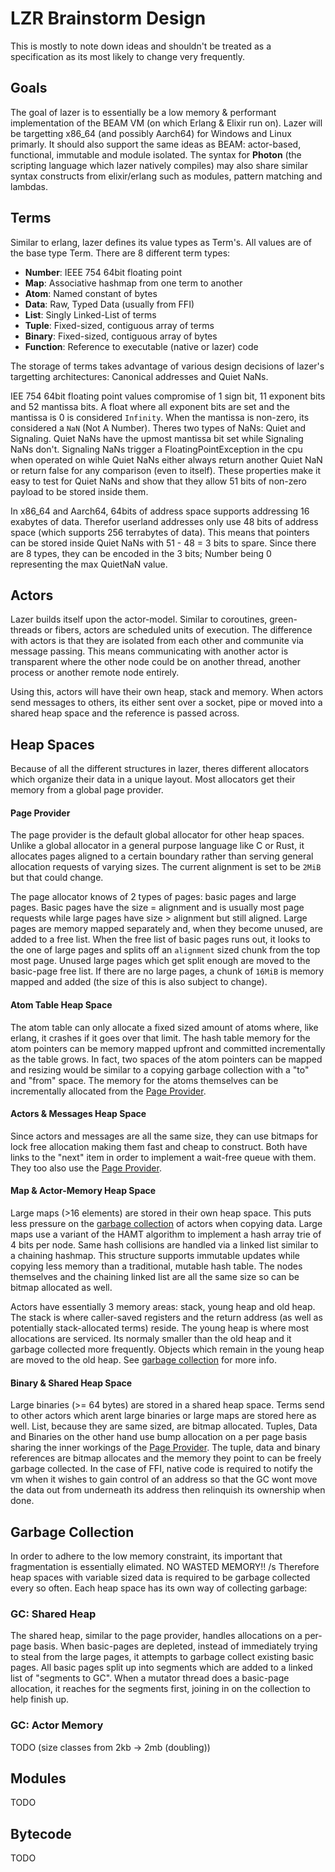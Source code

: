 # LZR Brainstorm Design
This is mostly to note down ideas and shouldn't be treated as a specification as its most likely to change very frequently.

## Goals
The goal of lazer is to essentially be a low memory & performant implementation of the BEAM VM (on which Erlang & Elixir run on). Lazer will be targetting x86_64 (and possibly Aarch64) for Windows and Linux primarly. It should also support the same ideas as BEAM: actor-based, functional, immutable and module isolated. The syntax for **Photon** (the scripting language which lazer natively compiles) may also share similar syntax constructs from elixir/erlang such as modules, pattern matching and lambdas.

## Terms
Similar to erlang, lazer defines its value types as Term's. All values are of the base type Term. There are 8 different term types:
- **Number**: IEEE 754 64bit floating point
- **Map**: Associative hashmap from one term to another
- **Atom**: Named constant of bytes
- **Data**: Raw, Typed Data (usually from FFI)
- **List**: Singly Linked-List of terms
- **Tuple**: Fixed-sized, contiguous array of terms
- **Binary**: Fixed-sized, contiguous array of bytes
- **Function**: Reference to executable (native or lazer) code

The storage of terms takes advantage of various design decisions of lazer's targetting architectures: Canonical addresses and Quiet NaNs.

IEE 754 64bit floating point values compromise of 1 sign bit, 11 exponent bits and 52 mantissa bits. A float where all exponent bits are set and the mantissa is 0 is considered `Infinity`. When the mantissa is non-zero, its considered a `NaN` (Not A Number). Theres two types of NaNs: Quiet and Signaling. Quiet NaNs have the upmost mantissa bit set while Signaling NaNs don't. Signaling NaNs trigger a FloatingPointException in the cpu when operated on wihle Quiet NaNs either always return another Quiet NaN or return false for any comparison (even to itself). These properties make it easy to test for Quiet NaNs and show that they allow 51 bits of non-zero payload to be stored inside them.

In x86_64 and Aarch64, 64bits of address space supports addressing 16 exabytes of data. Therefor userland addresses only use 48 bits of address space (which supports 256 terrabytes of data). This means that pointers can be stored inside Quiet NaNs with 51 - 48 = 3 bits to spare. Since there are 8 types, they can be encoded in the 3 bits; Number being 0 representing the max QuietNaN value.

## Actors
Lazer builds itself upon the actor-model. Similar to coroutines, green-threads or fibers, actors are scheduled units of execution. The difference with actors is that they are isolated from each other and communite via message passing. This means communicating with another actor is transparent where the other node could be on another thread, another process or another remote node entirely.

Using this, actors will have their own heap, stack and memory. When actors send messages to others, its either sent over a socket, pipe or moved into a shared heap space and the reference is passed across.

## Heap Spaces

Because of all the different structures in lazer, theres different allocators which organize their data in a unique layout. Most allocators get their memory from a global page provider.

#### Page Provider
The page provider is the default global allocator for other heap spaces. Unlike a global allocator in a general purpose language like C or Rust, it allocates pages aligned to a certain boundary rather than serving general allocation requests of varying sizes. The current alignment is set to be `2MiB` but that could change.

The page allocator knows of 2 types of pages: basic pages and large pages. Basic pages have the size = alignment and is usually most page requests while large pages have size > alignment but still aligned. Large pages are memory mapped separately and, when they become unused, are added to a free list. When the free list of basic pages runs out, it looks to the one of large pages and splits off an `alignment` sized chunk from the top most page. Unused large pages which get split enough are moved to the basic-page free list. If there are no large pages, a chunk of `16MiB` is memory mapped and added (the size of this is also subject to change).

#### Atom Table Heap Space
The atom table can only allocate a fixed sized amount of atoms where, like erlang, it crashes if it goes over that limit. The hash table memory for the atom pointers can be memory mapped upfront and committed incrementally as the table grows. In fact, two spaces of the atom pointers can be mapped and resizing would be similar to a copying garbage collection with a "to" and "from" space. The memory for the atoms themselves can be incrementally allocated from the [Page Provider](#Page-Provider).

#### Actors & Messages Heap Space 
Since actors and messages are all the same size, they can use bitmaps for lock free allocation making them fast and cheap to construct. Both have links to the "next" item in order to implement a wait-free queue with them. They too also use the [Page Provider](#Page-Provider).

#### Map & Actor-Memory Heap Space
Large maps (>16 elements) are stored in their own heap space. This puts less pressure on the [garbage collection](#Garbage-Collection) of actors when copying data. Large maps use a variant of the HAMT algorithm to implement a hash array trie of 4 bits per node. Same hash collisions are handled via a linked list similar to a chaining hashmap. This structure supports immutable updates while copying less memory than a traditional, mutable hash table. The nodes themselves and the chaining linked list are all the same size so can be bitmap allocated as well.

Actors have essentially 3 memory areas: stack, young heap and old heap. The stack is where caller-saved registers and the return address (as well as potentially stack-allocated terms) reside. The young heap is where most allocations are serviced. Its normaly smaller than the old heap and it garbage collected more frequently. Objects which remain in the young heap are moved to the old heap. See [garbage collection](#Garbage-Collection) for more info.

#### Binary & Shared Heap Space
Large binaries (>= 64 bytes) are stored in a shared heap space. Terms send to other actors which arent large binaries or large maps are stored here as well. List, because they are same sized, are bitmap allocated. Tuples, Data and Binaries on the other hand use bump allocation on a per page basis sharing the inner workings of the [Page Provider](#Page-Provider). The tuple, data and binary references are bitmap allocates and the memory they point to can be freely garbage collected. In the case of FFI, native code is required to notify the vm when it wishes to gain control of an address so that the GC wont move the data out from underneath its address then relinquish its ownership when done.

## Garbage Collection
In order to adhere to the low memory constraint, its important that fragmentation is essentially elimated. NO WASTED MEMORY!! /s Therefore heap spaces with variable sized data is required to be garbage collected every so often. Each heap space has its own way of collecting garbage:

### GC: Shared Heap
The shared heap, similar to the page provider, handles allocations on a per-page basis. When basic-pages are depleted, instead of immediately trying to steal from the large pages, it attempts to garbage collect existing basic pages. All basic pages split up into segments which are added to a linked list of "segments to GC". When a mutator thread does a basic-page allocation, it reaches for the segments first, joining in on the collection to help finish up. 

### GC: Actor Memory
TODO (size classes from 2kb -> 2mb (doubling))

## Modules
TODO

## Bytecode
TODO
